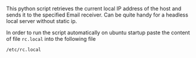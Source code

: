 This python script retrieves the current local IP address of the host and sends it to the specified Email receiver. Can be quite handy for a headless local server without static ip.

In order to run the script automatically on ubuntu startup paste the content of file `rc.local` into the following file
```
/etc/rc.local
```
